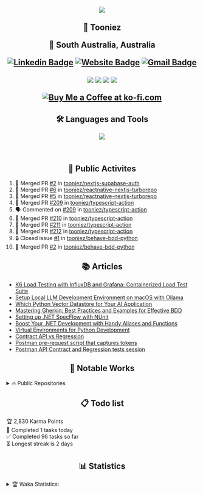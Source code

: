 
<h2 align="center">

![](https://quotes-github-readme.vercel.app/api?type=horizontal&theme=catppuccin_mocha)


🤖 Tooniez

📍 South Australia, Australia 

<!-- <p align="center">
	<a href="https://github.com/tooniez">

  <img src="https://readme-typing-svg.herokuapp.com?font=Time+New+Roman&color=cyan&size=25&center=true&vCenter=true&width=600&height10&lines=Full+Stack+Engineer;Quality Assurance+Advocate;Serial+Starter!;AI+ML+Researcher;Coding+to+learn&hearts&center=true">
	</a>
</p> -->

[![Linkedin Badge](https://img.shields.io/badge/-tonyluu-blue?style=flat&logo=Linkedin&logoColor=white&link=https://www.linkedin.com/in/tonyluu888/)](https://www.linkedin.com/in/tonyluu888/)
[![Website Badge](https://img.shields.io/badge/-tooniez-47CCCC?style=flat&logo=Google-Chrome&logoColor=white&link=https://tooniez-land.vercel.app)](t[ooniez-land](https://tooniez-land.vercel.app))
[![Gmail Badge](https://img.shields.io/badge/-tooni22-c14438?style=flat&logo=Gmail&logoColor=white&link=mailto:tooni22@proton.me)](mailto:tooni22@proton.me)

 <!-- 🌐 [Website](https://tooniez-land.vercel.app) | 💼 [LinkedIn](https://www.linkedin.com/in/tonyluu888) | ✉️ [Email](mailto:tooni22@proton.me) | ❓ [Ask Me Anything](https://github.com/tooniez/ama/issues/new) -->



<img src="https://komarev.com/ghpvc/?username=tooniez&style=plastic&label=Views"><img>
<img src="https://badges.pufler.dev/visits/tooniez/brunotacca?color=black&logo=github" />
<a href="https://github.com/tooniez/"><img src="https://img.shields.io/github/followers/tooniez?color=%234CC61E&label=GitHub%20Followers%20%3A"/></a>
<a href="https://github.com/tooniez?tab=repositories"><img src="https://badges.frapsoft.com/os/v2/open-source.svg?v=103"/></a>
<!-- <a href="https://github.com/Naereen/badges"><img src="https://img.shields.io/badge/badges-awesome-green.svg"/></a> -->
<a href="https://ko-fi.com/tooniez"><img src="https://ko-fi.com/img/githubbutton_sm.svg" alt="Buy Me a Coffee at ko-fi.com" data-canonical-src="https://ko-fi.com/img/githubbutton_sm.svg" style="max-width: 100%;"></a>

</h2>


<!-- ### 🌟 About me

- A proud 🤴 of two amazing kiddos 💛
- Helping out at the family farm 🥒
- Constantly learning new tricks and skills 🤓
- Always up for family time 👪
- Bookworm and puzzle master 📘✍️
- Brainstorming life hacks to make life easier 😎
- Obsessed with AI & ML, exploring trends to create opportunities 🤖📈
- Passionate about evaluating quality in emerging tech 💻
 -->

<h2 align="center"> 🛠️ Languages and Tools</h2>
<p align="center">
<img width="400px"  src="https://skillicons.dev/icons?i=py,java,js,html,dotnet,css,react,nodejs,express,bun,django,md,github,postgres,mongo,git,vscode,docker,aws,postman,supabase,linux,ansible,vercel,neovim,fastapi,pytorch,django,selenium,cypress,jest,flask,bash&perline=10"  />
</p>
<br />

<h2 align="center"> 🚀 Public Activites </h2>

<!--START_SECTION:activity-->
1. 🎉 Merged PR [#2](https://github.com/tooniez/nextjs-supabase-auth/pull/2) in [tooniez/nextjs-supabase-auth](https://github.com/tooniez/nextjs-supabase-auth)
2. 🎉 Merged PR [#6](https://github.com/tooniez/reactnative-nextjs-turborepo/pull/6) in [tooniez/reactnative-nextjs-turborepo](https://github.com/tooniez/reactnative-nextjs-turborepo)
3. 🎉 Merged PR [#5](https://github.com/tooniez/reactnative-nextjs-turborepo/pull/5) in [tooniez/reactnative-nextjs-turborepo](https://github.com/tooniez/reactnative-nextjs-turborepo)
4. 🎉 Merged PR [#209](https://github.com/tooniez/typescript-action/pull/209) in [tooniez/typescript-action](https://github.com/tooniez/typescript-action)
5. 🗣 Commented on [#209](https://github.com/tooniez/typescript-action/pull/209#issuecomment-2344836730) in [tooniez/typescript-action](https://github.com/tooniez/typescript-action)
6. 🎉 Merged PR [#210](https://github.com/tooniez/typescript-action/pull/210) in [tooniez/typescript-action](https://github.com/tooniez/typescript-action)
7. 🎉 Merged PR [#211](https://github.com/tooniez/typescript-action/pull/211) in [tooniez/typescript-action](https://github.com/tooniez/typescript-action)
8. 🎉 Merged PR [#212](https://github.com/tooniez/typescript-action/pull/212) in [tooniez/typescript-action](https://github.com/tooniez/typescript-action)
9. 🔒 Closed issue [#1](https://github.com/tooniez/behave-bdd-python/issues/1) in [tooniez/behave-bdd-python](https://github.com/tooniez/behave-bdd-python)
10. 🎉 Merged PR [#2](https://github.com/tooniez/behave-bdd-python/pull/2) in [tooniez/behave-bdd-python](https://github.com/tooniez/behave-bdd-python)
<!--END_SECTION:activity-->

<h2 align="center"> 📚 Articles </h2>

<!-- ### 💡 Blog posts -->

<!-- BLOG-POST-LIST:START -->
- [K6 Load Testing with InfluxDB and Grafana: Containerized Load Test Suite](https://tooniez-land.vercel.app/post/qa-k6-grafana-influxdb/)
- [Setup Local LLM Development Environment on macOS with Ollama](https://tooniez-land.vercel.app/post/aiml-ollama-setup/)
- [Which Python Vector Datastore for Your AI Application](https://tooniez-land.vercel.app/post/aiml-python-vectordb-comparison/)
- [Mastering Gherkin: Best Practices and Examples for Effective BDD](https://tooniez-land.vercel.app/post/qa-gherkin-principles/)
- [Setting up .NET SpecFlow with NUnit](https://tooniez-land.vercel.app/post/qa-specflow-template/)
- [Boost Your .NET Development with Handy Aliases and Functions](https://tooniez-land.vercel.app/post/dev-dotnet-init/)
- [Virtual Environments for Python Development](https://tooniez-land.vercel.app/post/dev-python-venv/)
- [Contract API vs Regression](https://tooniez-land.vercel.app/post/qa-api-contract-vs-regression/)
- [Postman pre-request script that captures tokens](https://tooniez-land.vercel.app/post/qa-api-postman-create-pre-script/)
- [Postman API Contract and Regression tests session](https://tooniez-land.vercel.app/post/qa-api-postman-megaport/)
<!-- BLOG-POST-LIST:END -->

<h2 align="center">🌱 Notable Works</h2>

<details>
<summary> 🔥 Public Repositories </summary>


| Name                  | Description                                                |
| ---------------------------------|--------------------------------------------------------------- |
| _[Appium Multi Language Test Framework](https://github.com/tooniez/appium-framework)_            | 🗜️ A multi-language Appium test framework with examples in Node.js, Java (Maven), and C# (.NET).<br>**Skills:** Java, C#, .NET Core, Appium, Selenium WebDriver         |
| _[Aspcore React Template](https://github.com/tooniez/Aspcore.ReactTemplate)_                          | 🌱 Ready-to-use boilerplate for React frontend applications written in TypeScript with ASP .NET Core API Backend.<br>**Skills:** .NET Core, ASP.NET, React.js     |
| _[Behave BDD Test Examples](https://github.com/tooniez/behave-bdd-python)_         | 📃 Elevate your BDD with Behave! A collection of behavior-driven development (BDD) examples using Behave.<br>**Skills:** Python, BDD, Behave    |
| _[Bun with MongoDB Sample](https://github.com/tooniez/bun-api-mongodb)_            | 🌱 A sample project demonstrating how to use Bun server with MongoDB.<br>**Skills:** TypeScript, MongoDB, Node.js, BunAPI         |
| _[Cypress E2E Testing with Vue.js & TypeScript](https://github.com/tooniez/vuejs-typescript-cypress)_            | 🌟 Explore a streamlined Cypress test framework for VueJS applications.<br>**Skills:** Cypress, Vue.js, TypeScript         |
| _[Cypress TheIconic Test Framework](https://github.com/tooniez/theiconic-cypress)_  | 🌐 Cypress repository to check TheIconic's shopping cart feature.<br>**Skills:** Cypress, TypeScript, Node.js         |
| _[DevContainer Templates](https://github.com/tooniez/devcontainer-base)_ | 🛠 DevContainer templates providing consistent, reproducible setup for developers.<br>**Skills:** Docker, Python, Node.js, .NET Core         |
| _[FastAPI Llama2 HuggingfaceHub API](https://github.com/tooniez/fastapi-llama-hub-collab)_ | 📓 Run a FastAPI server with Llama 2 model integration using Google Colab's free T4 GPU.<br>**Skills:** Python, FastAPI, Jupyter, Huggingface         |
| _[FastAPI Streamlit Stack](https://github.com/tooniez/fastapi-streamlit)_ | 📚 Full-stack application with a FastAPI backend and a Streamlit frontend.<br>**Skills:** Python, FastAPI, Streamlit         |
| _[GitHub Typescript Reusable Action](https://github.com/tooniez/typescript-action)_ | 🧩 Base template for a re-usable GitHub Action.<br>**Skills:** GitHub, Node.js, JavaScript         |
| _[Kotlin Multiplatform Mobile (KMM)](https://github.com/tooniez/kotlin-multiplatorm-app)_ | 🧩 Boilerplate for Kotlin Multiplatform Mobile applications with Android and iOS targets.<br>**Skills:** Kotlin, Swift, Android, iOS         |
| _[Mobile Testing with TestNG, Java, Appium, & Browserstack](https://github.com/tooniez/java-testng-appium-browserstack)_ | 🤖 Start up Appium tests in TestNG on BrowserStack App Automate.<br>**Skills:** Java, Mobile Testing, Appium, Android, iOS         |
| _[NextJS Supabase Authentication Sample](https://github.com/tooniez/nextjs-supabase-auth)_ | 🔐 NextJS sample using Supabase Authentication.<br>**Skills:** Next.js, Supabase, React.js, TypeScript         |
| _[Pact Contract API Testing with Express](https://github.com/tooniez/pact-express)_ | 🚨 Ensure API reliability through contract testing with Pact and Express.<br>**Skills:** Pact, Express.js, API Testing         |
| _[Pega Unit Test Results Retriever CliFx](https://github.com/tooniez/pegats-clifx-dotnet)_ | 🔧 A simple CliFX .NET command line tool to retrieve unit test results from Pega SAAS Endpoint.<br>**Skills:** C#, .NET Core, CLI         |
| _[Performance Testing with Locust on AWS & Terraform](https://github.com/tooniez/locust-terraform-aws)_ | ⚡️ Elevate performance testing with Terraform and Locust on AWS EC2.<br>**Skills:** Python, Terraform, AWS, Performance Testing         |
| _[Playwright E2E Test Framework](https://github.com/tooniez/e2e-test-automation-shopfront-exercise)_ | 🚀 End-to-end automated tests using Playwright for Shopfront applications.<br>**Skills:** Playwright, CI, Test Automation         |
| _[RestAssured Maven Java JUnit](https://github.com/tooniez/restassured-maven-java)_ | 💨 Maven project using RestAssured and JUnit to test OpenWeatherAPI for air quality.<br>**Skills:** Java, RestAssured         |
| _[Salesforce Apex Unit/E2E Testing](https://github.com/tooniez/salesforce-apex-testing)_ | 📊 Repository for testing a Salesforce application using sfdx-lwc-jest.<br>**Skills:** Apex Programming, Salesforce Development, Salesforce Administration         |
| _[Specflow NUnit Boilerplate](https://github.com/tooniez/specflow-nunit-template)_ | ⚙ Ready-to-use boilerplate with BDD Specflow and NUnit runner.<br>**Skills:** SpecFlow, BDD, C#, Cucumber         |
| _[Static Site with AstroJS](https://tooniez-land.vercel.app/)_ | 📚 A blog where I post my latest work, written in AstroJS and hosted on Vercel.<br>**Skills:** Astro, TypeScript, Supabase, Vercel         |
| _[SuperTest Cucumber API Test Boilerplate](https://github.com/tooniez/supertest-cucumber-ts)_ | 📋 API integration tests with SuperTest and Cucumber BDD TS, deployed with reports on GitHub Pages.<br>**Skills:** SuperTest, Cucumber, TypeScript         |
| _[Terraform Ansible on AWS](https://github.com/tooniez/terraform-ansible-aws)_ | 🧱 Using Terraform and Ansible to provision AWS infrastructure.<br>**Skills:** Terraform, Ansible, AWS         |
| _[WireMock.Net Server Starter](https://github.com/tooniez/dotnet-wiremock)_ | 🖲️ Mock server using WireMock.Net.<br>**Skills:** .NET Framework, WireMock, C#, Mock         |
| _[K6 Load Testing with InfluxDB & Grafana](https://github.com/tooniez/k6-grafana-influxdb)_ | 📈 Load testing setup using K6, with results stored in InfluxDB and displayed in Grafana.<br>**Skills:** K6, Grafana, InfluxDB, Docker         |


</details>

<!-- <details>

<summary> 📦 Packages </summary>

```shell
TODO: add packages here
```

</details> -->

<h2 align="center">📋 Todo list</h2>

<!-- TODO-IST:START -->
🏆  2,830 Karma Points           
🌸  Completed 1 tasks today           
✅  Completed 96 tasks so far           
⏳  Longest streak is 2 days
<!-- TODO-IST:END -->

<h2 align="center">📊 Statistics</h2>


<details>

<summary> 🏆 Waka Statistics: </summary>

<br>

<!--START_SECTION:waka-->
![Code Time](http://img.shields.io/badge/Code%20Time-435%20hrs%2010%20mins-blue)

![Profile Views](http://img.shields.io/badge/Profile%20Views-0-blue)

**🐱 My GitHub Data** 

> 📦 1.7 MB Used in GitHub's Storage 
 > 
> 🏆 6,694 Contributions in the Year 2024
 > 
> 💼 Opted to Hire
 > 
> 📜 376 Public Repositories 
 > 
> 🔑 176 Private Repositories 
 > 
**I'm an Early 🐤** 

```text
🌞 Morning                4747 commits        ██████░░░░░░░░░░░░░░░░░░░   25.55 % 
🌆 Daytime                5078 commits        ███████░░░░░░░░░░░░░░░░░░   27.33 % 
🌃 Evening                4308 commits        ██████░░░░░░░░░░░░░░░░░░░   23.18 % 
🌙 Night                  4448 commits        ██████░░░░░░░░░░░░░░░░░░░   23.94 % 
```
📅 **I'm Most Productive on Sunday** 

```text
Monday                   2618 commits        ████░░░░░░░░░░░░░░░░░░░░░   14.09 % 
Tuesday                  2910 commits        ████░░░░░░░░░░░░░░░░░░░░░   15.66 % 
Wednesday                2692 commits        ████░░░░░░░░░░░░░░░░░░░░░   14.49 % 
Thursday                 2728 commits        ████░░░░░░░░░░░░░░░░░░░░░   14.68 % 
Friday                   2246 commits        ███░░░░░░░░░░░░░░░░░░░░░░   12.09 % 
Saturday                 2338 commits        ███░░░░░░░░░░░░░░░░░░░░░░   12.58 % 
Sunday                   3049 commits        ████░░░░░░░░░░░░░░░░░░░░░   16.41 % 
```


📊 **This Week I Spent My Time On** 

```text
🕑︎ Time Zone: Australia/Adelaide

💬 Programming Languages: 
sh                       14 hrs 22 mins      ███████████████████████░░   92.44 % 
Markdown                 14 mins             ░░░░░░░░░░░░░░░░░░░░░░░░░   01.58 % 
Python                   11 mins             ░░░░░░░░░░░░░░░░░░░░░░░░░   01.28 % 
TypeScript               10 mins             ░░░░░░░░░░░░░░░░░░░░░░░░░   01.14 % 
YAML                     8 mins              ░░░░░░░░░░░░░░░░░░░░░░░░░   00.91 % 

🔥 Editors: 
Zsh                      14 hrs 22 mins      ███████████████████████░░   92.44 % 
Neovim                   1 hr 10 mins        ██░░░░░░░░░░░░░░░░░░░░░░░   07.56 % 

🐱‍💻 Projects: 
Terminal                 7 hrs 25 mins       ████████████░░░░░░░░░░░░░   47.75 % 
behave-bdd-python        1 hr 49 mins        ███░░░░░░░░░░░░░░░░░░░░░░   11.73 % 
tooniez                  1 hr 29 mins        ██░░░░░░░░░░░░░░░░░░░░░░░   09.57 % 
tooniez-next             1 hr 8 mins         ██░░░░░░░░░░░░░░░░░░░░░░░   07.33 % 
Unknown Project          36 mins             █░░░░░░░░░░░░░░░░░░░░░░░░   03.96 % 

💻 Operating System: 
Mac                      15 hrs 33 mins      █████████████████████████   100.00 % 
```

**I Mostly Code in TypeScript** 

```text
TypeScript               62 repos            ████████░░░░░░░░░░░░░░░░░   30.85 % 
Python                   30 repos            ████░░░░░░░░░░░░░░░░░░░░░   14.93 % 
Astro                    17 repos            ██░░░░░░░░░░░░░░░░░░░░░░░   08.46 % 
Shell                    12 repos            █░░░░░░░░░░░░░░░░░░░░░░░░   05.97 % 
JSON                     1 repo              ░░░░░░░░░░░░░░░░░░░░░░░░░   00.50 % 
```



**Timeline**

![Lines of Code chart](https://raw.githubusercontent.com/tooniez/tooniez/main/assets/bar_graph.png)


 Last Updated on 11/09/2024 18:47:59 UTC
<!--END_SECTION:waka-->

<p align="center">
  <img src="https://github.com/tooniez/tooniez/blob/main/github-metrics.svg" alt="Metrics">
  <!-- Replace example.com with the actual URL hosting the image file -->
</p>

<div align="center"> <!-- Alternatively, you can use <div> instead of <p> -->
  <a href="https://app.daily.dev/tooniez">
    <img src="https://api.daily.dev/devcards/d6a644cd193c433b82938cbb12d7a689.png?r=hk4" width="400" alt="tooniez's Dev Card">
    <!-- Replace the API URL with the actual URL generated by daily.dev -->
    <!-- Provide alternative text for the image -->
  </a>
</div>

</details>

<!-- 
<p align="left">
  <img src="https://readme-jokes.vercel.app/api" alt="Jokes Card">
  <!-- Replace the URL if you want to use a different joke API or update the existing endpoint -->
<!-- </p>  -->
